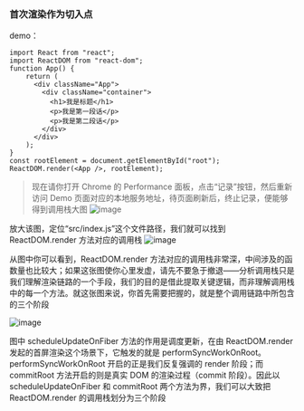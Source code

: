 ### 首次渲染作为切入点

demo：
```
import React from "react";
import ReactDOM from "react-dom";
function App() {
    return (
      <div className="App">
        <div className="container">
          <h1>我是标题</h1>
          <p>我是第一段话</p>
          <p>我是第二段话</p>
        </div>
      </div>
    );
}
const rootElement = document.getElementById("root");
ReactDOM.render(<App />, rootElement);
```

> 现在请你打开 Chrome 的 Performance 面板，点击“记录”按钮，然后重新访问 Demo 页面对应的本地服务地址，待页面刷新后，终止记录，便能够得到调用栈大图
![image](https://user-images.githubusercontent.com/53267289/128973358-65419e89-1cb1-43aa-8a1e-859a90c9c856.png)

放大该图，定位“src/index.js”这个文件路径，我们就可以找到 ReactDOM.render 方法对应的调用栈
![image](https://user-images.githubusercontent.com/53267289/128973403-406bab94-e78b-4d97-a8a7-982fb96cab29.png)

从图中你可以看到，ReactDOM.render 方法对应的调用栈非常深，中间涉及的函数量也比较大；如果这张图使你心里发虚，请先不要急于撤退——分析调用栈只是我们理解渲染链路的一个手段，我们的目的是借此提取关键逻辑，而非理解调用栈中的每一个方法。就这张图来说，你首先需要把握的，就是整个调用链路中所包含的三个阶段

![image](https://user-images.githubusercontent.com/53267289/128973473-9f1af188-c472-4f68-b51a-81db90446ac4.png)

图中 scheduleUpdateOnFiber 方法的作用是调度更新，在由 ReactDOM.render 发起的首屏渲染这个场景下，它触发的就是 performSyncWorkOnRoot。performSyncWorkOnRoot 开启的正是我们反复强调的 render 阶段；而 commitRoot 方法开启的则是真实 DOM 的渲染过程（commit 阶段）。因此以scheduleUpdateOnFiber 和 commitRoot 两个方法为界，我们可以大致把 ReactDOM.render 的调用栈划分为三个阶段
